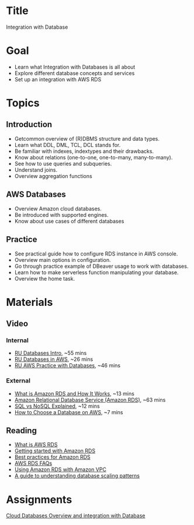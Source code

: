 # Title
Integration with Database

# Goal
- Learn what Integration with Databases is all about
- Explore different database concepts and services
- Set up an integration with AWS RDS

# Topics

## Introduction
- Getcommon overview of (R)DBMS structure and data types. 
- Learn what DDL, DML, TCL, DCL stands for.
- Be familiar with indexes, indextypes and their drawbacks. 
- Know about relations (one-to-one, one-to-many, many-to-many).
- See how to use queries and subqueries.
- Understand joins.
- Overview aggregation functions

## AWS Databases
- Overview Amazon cloud databases.
- Be introduced with supported engines.
- Know about use cases of different databases

## Practice
- See practical guide how to configure RDS instance in AWS console.
- Overview main options in configuration.
- Go through practice example of DBeaver usage to work with databases.
- Learn how to make serverless function manipulating your database.
- Overview the home task.

# Materials

## Video
### Internal
- [RU Databases Intro](https://videoportal.epam.com/playlist/OJM9DLJn/play/rJdex17Q), ~55 mins
- [RU Databases in AWS](https://videoportal.epam.com/playlist/OJM9DLJn/play/V7gKND70), ~26 mins
- [RU AWS Practice with Databases](https://videoportal.epam.com/playlist/OJM9DLJn/play/y76xwVY8), ~46 mins

### External
- [What is Amazon RDS and How It Works](https://www.youtube.com/watch?v=tLp8pPNdDXQ), ~13 mins
- [Amazon Relational Database Service (Amazon RDS)](https://www.youtube.com/watch?v=igRfulrrYCo), ~63 mins
- [SQL vs NoSQL Explained](https://www.youtube.com/watch?v=ruz-vK8IesE), ~12 mins
- [How to Choose a Database on AWS](https://www.youtube.com/watch?v=eK_umMYxZfM), ~7 mins

## Reading
- [What is AWS RDS](https://docs.aws.amazon.com/AmazonRDS/latest/UserGuide/Welcome.html)
- [Getting started with Amazon RDS](https://docs.aws.amazon.com/AmazonRDS/latest/UserGuide/CHAP_GettingStarted.html)
- [Best practices for Amazon RDS](https://docs.aws.amazon.com/AmazonRDS/latest/UserGuide/CHAP_BestPractices.html)
- [AWS RDS FAQs](https://aws.amazon.com/rds/faqs/)
- [Using Amazon RDS with Amazon VPC](https://docs.aws.amazon.com/AmazonRDS/latest/UserGuide/USER_VPC.html)
- [A guide to understanding database scaling patterns](https://www.freecodecamp.org/news/understanding-database-scaling-patterns/)

# Assignments
[Cloud Databases Overview and integration with Database](./task.md)
